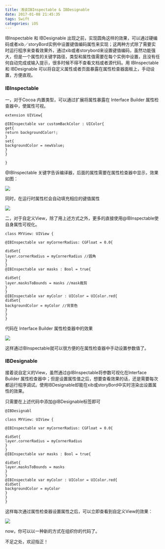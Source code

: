 ```yaml
---
title: 浅谈IBInspectable & IBDesignable
date: 2017-01-08 21:45:35
tags: Swift
categories: iOS
---
```

IBInspectable 和 IBDesignable 出现之前，实现圆角这样的效果，可以通过硬编码或者xib／storyBord实例中设置键值编码属性来实现；这两种方式除了需要实时运行程序来查看效果外，通过xib或者storybord来设置键值编码，虽然功能强大，但是一个属性的关键字路径，类型和属性值需要在每个实例中设置，且没有任何自动完成或输入提示，很多时候不得不查看文档或者源代码。用 IBInspectable 和 IBDesignable 可以将自定义属性或者页面暴露在属性检查器面板上，手动设置，方便直观。

### IBInspectable

一，对于Cocoa 内置类型，可以通过扩展将属性暴露在 Interface Builder 属性检查器中，使属性可视。


```
extension UIView{

@IBInspectable var customBackColor : UIColor{
get{
return backgroundColor!;
}
set{
backgroundColor = newValue;
}
}

}

```
@IBInspectable 关键字告诉编译器，后面的属性需要在属性检查器中显示，效果如图：

![][image-1]

同时，在运行时属性栏会自动填充相应的键值属性


![][image-2]


二，对于自定义View，除了用上述方式之外，更多的直接使用@IBInspectable使自身属性可视化。

```
class MYView: UIView {

@IBInspectable var myCornerRadius: CGFloat = 0.0{

didSet{
layer.cornerRadius = myCornerRadius //圆角
}
}
@IBInspectable var masks : Bool = true{

didSet{
layer.masksToBounds = masks //mask裁剪
}
}
@IBInspectable var myColor : UIColor = UIColor.red{
didSet{
backgroundColor = myColor //背景色
}
}
}

```

代码在 Interface Builder 属性检查器中的效果

![][image-3]

这样通过IBInspectable就可以很方便的在属性检查器中手动设置参数值了。


### IBDesignable
接着说自定义的View，虽然通过@IBInspectable将参数可视化在Interface Builder 属性检查器中；但是设置属性值之后，想要查看效果的话，还是需要每次都运行程序调试。使用IBDesignable却能在xib或storyBord中实时渲染出设置属性的效果。

只需要在上述代码中添加@IBDesignable标签即可

```
@IBDesignabl

class MYView: UIView {

@IBInspectable var myCornerRadius: CGFloat = 0.0{

didSet{
layer.cornerRadius = myCornerRadius
}
}
@IBInspectable var masks : Bool = true{

didSet{
layer.masksToBounds = masks
}
}
@IBInspectable var myColor : UIColor = UIColor.red{
didSet{
backgroundColor = myColor
}
}
}

```

这样每次通过属性检查器设置属性之后，可以立即查看到自定义View的效果：

![][image-4]


now，你可以以一种新的方式在组织你的代码了。


不足之处，欢迎指正！

[image-1]:	http://upload-images.jianshu.io/upload_images/852222-7935ca5ef7279bb3.jpg?imageMogr2/auto-orient/strip%7CimageView2/2/w/1240
[image-2]:	http://upload-images.jianshu.io/upload_images/852222-9292e9adca69e712.jpg?imageMogr2/auto-orient/strip%7CimageView2/2/w/1240
[image-3]:	http://upload-images.jianshu.io/upload_images/852222-709d776295c0f0e2.jpg?imageMogr2/auto-orient/strip%7CimageView2/2/w/1240
[image-4]:	http://upload-images.jianshu.io/upload_images/852222-7542a1fd1650c7e1.jpg?imageMogr2/auto-orient/strip%7CimageView2/2/w/1240